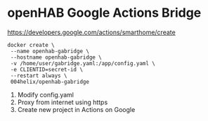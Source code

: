 # openHAB Google Actions Bridge

https://developers.google.com/actions/smarthome/create

```
docker create \
 --name openhab-gabridge \
 --hostname openhab-gabridge \
 -v /home/user/gabridge.yaml:/app/config.yaml \
 -e CLIENTID=secret-id \
 --restart always \
 004helix/openhab-gabridge
```

1. Modify config.yaml
2. Proxy from internet using https
3. Create new project in Actions on Google
